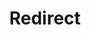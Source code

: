 ﻿---
layout: src/layouts/Redirect.astro
title: Redirect
redirect: https://yamldoc.liuyan.wang/docs/octopus-rest-api/octopus.server.exe-command-line/ssl-certificate
pubDate:  2023-01-01
navSearch: false
navSitemap: false
navMenu: false
---
